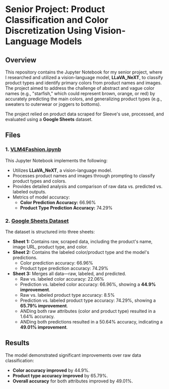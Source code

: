 # Senior Project: Product Classification and Color Discretization Using Vision-Language Models

## Overview

This repository contains the Jupyter Notebook for my senior project, where I researched and utilized a vision-language model, **LLaVA_NeXT**, to classify product types and identify primary colors from product names and images. The project aimed to address the challenge of abstract and vague color names (e.g., "starfish," which could represent brown, orange, or red) by accurately predicting the main colors, and generalizing product types (e.g., sweaters to outerwear or joggers to bottoms).

The project relied on product data scraped for Sleeve's use, processed, and evaluated using a **Google Sheets** dataset.

## Files

### 1. [VLM4Fashion.ipynb](VLM4Fashion.ipynb)

This Jupyter Notebook implements the following:

- Utilizes **LLaVA_NeXT**, a vision-language model.
- Processes product names and images through prompting to classify product types and colors.
- Provides detailed analysis and comparison of raw data vs. predicted vs. labeled outputs.
- Metrics of model accuracy:
  - **Color Prediction Accuracy:** 66.96%
  - **Product Type Prediction Accuracy:** 74.29%

### 2. [Google Sheets Dataset](https://docs.google.com/spreadsheets/d/17WsSVU40pRwsrhHW8_Sep1oGSPQUIX67TdqsDG9de40/edit?usp=sharing)

The dataset is structured into three sheets:

- **Sheet 1:** Contains raw, scraped data, including the product's name, image URL, product type, and color.
- **Sheet 2:** Contains the labeled color/product type and the model's predictions.
  - Color prediction accuracy: 66.96%
  - Product type prediction accuracy: 74.29%
- **Sheet 3:** Merges all data—raw, labeled, and predicted.
  - Raw vs. labeled color accuracy: 22.06% 
  - Prediction vs. labeled color accuracy: 66.96%, showing a **44.9% improvement**.
  - Raw vs. labeled product type accuracy: 8.5%
  - Prediction vs. labeled product type accuracy: 74.29%, showing a **65.79% improvement**.
  - ANDing both raw attributes (color and product type) resulted in a 1.64% accuracy.
  - ANDing both predictions resulted in a 50.64% accuracy, indicating a **49.01% improvement**.

 ## Results

The model demonstrated significant improvements over raw data classification:

- **Color accuracy improved** by 44.9%.
- **Product type accuracy improved** by 65.79%.
- **Overall accuracy** for both attributes improved by 49.01%.
